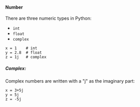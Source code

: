 #### Number
There are three numeric types in Python:
- `int`
- `float`
- `complex`

```
x = 1    # int  
y = 2.8  # float  
z = 1j   # complex
```

##### Complex:
Complex numbers are written with a "j" as the imaginary part:
```
x = 3+5j  
y = 5j  
z = -5j
```

